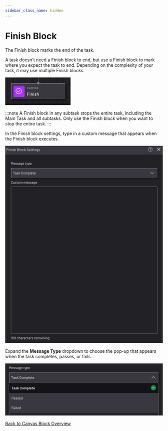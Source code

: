 ```yaml
---
sidebar_class_name: hidden
---
```


# Finish Block

The Finish block marks the end of the task.

A task doesn't need a Finish block to end, but use a Finish block to mark where you expect the task to end. Depending on the complexity of your task, it may use multiple Finish blocks.

![](../Images/TaskCanvasBlockGlossary/Canvas-Finish-Block.png)

:::note
A Finish block in any subtask stops the entire task, including the Main Task and all subtasks. Only use the Finish block when you want to stop the entire task.
:::

In the Finish block settings, type in a custom message that appears when the Finish block executes.

![](../Images/TaskCanvasBlockGlossary/Canvas-Finish-Settings.png)


Expand the **Message Type** dropdown to choose the pop-up that appears when the task completes, passes, or fails.

![](../Images/TaskCanvasBlockGlossary/Canvas-Finish-MessageTypesDropdown.png)

[Back to Canvas Block Overview](Canvas-Overview.md)


